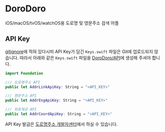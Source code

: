 # DoroDoro

iOS/macOS/tvOS/watchOS용 도로명 및 영문주소 검색 어플

## API Key

[gitignore](.gitignore)에 적혀 있다시피 API Key가 담긴 `Keys.swift` 파일은 Git에 업로드되지 않습니다. 따라서 아래와 같은 `Keys.swift` 파일을 [DoroDoro/API](DoroDoro/API)에 생성해 주셔야 합니다.

```swift
import Foundation

/// 도로명주소 API
public let AddrLinkApiKey: String = "<API_KEY>"

/// 영문주소 API
public let AddrEngApiKey: String = "<API_KEY>"

/// 좌표제공 API
public let AddrCoordApiKey: String = "<API_KEY>"
```

API Key 발급은 [도로명주소 개발자센터](https://www.juso.go.kr/addrlink/main.do?cPath=99MM)에서 하실 수 있습니다.

